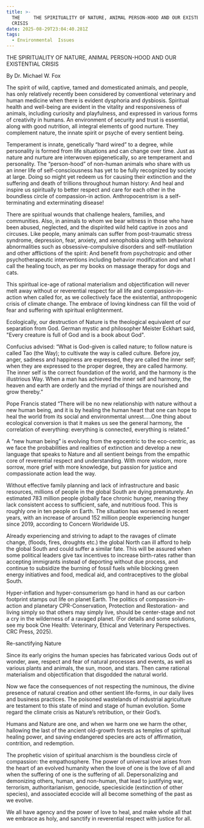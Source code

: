 ```yaml
---
title: >-
  THE     THE SPIRITUALITY OF NATURE, ANIMAL PERSON-HOOD AND OUR EXISTENTIAL
  CRISIS 
date: 2025-08-29T23:04:40.281Z
tags:
  - Environmental  Issues
---
```

THE SPIRITUALITY OF NATURE, ANIMAL PERSON-HOOD AND OUR EXISTENTIAL CRISIS

By Dr. Michael W. Fox

The spirit of wild, captive, tamed and domesticated animals, and people, has only relatively recently been considered by conventional veterinary and human medicine when there is evident dysphoria and dysbiosis. Spiritual health and well-being are evident in the vitality and responsiveness of animals, including curiosity and playfulness, and expressed in various forms of creativity in humans. An environment of security and trust is essential, along with good nutrition, all integral elements of good nurture. They complement nature, the innate spirit or psyche of every sentient being.

 Temperament is innate, genetically “hard wired” to a degree, while personality is formed from life situations and can change over time. Just as nature and nurture are interwoven epigenetically, so are temperament and personality. The “person-hood” of non-human animals who share with us an inner life of self-consciousness has yet to be fully recognized by society at large. Doing so might yet redeem us for causing their extinction and the suffering and death of trillions throughout human history: And heal and inspire us spiritually to better respect and care for each other in the boundless circle of compassion-in action. Anthropocentrism is a self- terminating and exterminating disease!

There are spiritual wounds that challenge healers, families, and communities. Also, in animals to whom we bear witness in those who have been abused, neglected, and the dispirited wild held captive in zoos and circuses. Like people, many animals can suffer from post-traumatic stress syndrome, depression, fear, anxiety, and xenophobia along with behavioral abnormalities such as obsessive-compulsive disorders and self-mutilation and other afflictions of the spirit: And benefit from psychotropic and other psychotherapeutic interventions including behavior modification and what I call the healing touch, as per my books on massage therapy for dogs and cats.

This spiritual ice-age of rational materialism and objectification will never melt away without or reverential respect for all life and compassion-in-action when called for, as we collectively face the existential, anthropogenic crisis of climate change. The embrace of loving kindness can fill the void of fear and suffering with spiritual enlightenment.

 Ecologically, our destruction of Nature is the theological equivalent of our separation from God. German mystic and philosopher Meister Eckhart said, "Every creature is full of God and is a book about God". 

Confucius advised: “What is God-given is called nature; to follow nature is called Tao (the Way); to cultivate the way is called culture. Before joy, anger, sadness and happiness are expressed, they are called the inner self; when they are expressed to the proper degree, they are called harmony. The inner self is the correct foundation of the world, and the harmony is the illustrious Way. When a man has achieved the inner self and harmony, the heaven and earth are orderly and the myriad of things are nourished and grow thereby.”

Pope Francis stated “There will be no new relationship with nature without a new human being, and it is by healing the human heart that one can hope to heal the world from its social and environmental unrest…..One thing about ecological conversion is that it makes us see the general harmony, the correlation of everything: everything is connected, everything is related.”

A “new human being” is evolving from the egocentric to the eco-centric, as we face the probabilities and realities of extinction and develop a new language that speaks to Nature and all sentient beings from the empathic core of reverential respect and understanding. With more wisdom, more sorrow, more grief with more knowledge, but passion for justice and compassionate action lead the way.

Without effective family planning and lack of infrastructure and basic resources, millions of people in the global South are dying prematurely. An estimated 783 million people globally face chronic hunger, meaning they lack consistent access to sufficient, safe, and nutritious food. This is roughly one in ten people on Earth. The situation has worsened in recent years, with an increase of around 152 million people experiencing hunger since 2019, according to Concern Worldwide US. 

Already experiencing and striving to adapt to the ravages of climate change, (floods, fires, droughts etc.) the global North can ill afford to help the global South and could suffer a similar fate. This will be assured when some political leaders give tax incentives to increase birth-rates rather than accepting immigrants instead of deporting without due process, and continue to subsidize the burning of fossil fuels while blocking green energy initiatives and food, medical aid, and contraceptives to the global South.

Hyper-inflation and hyper-consumerism go hand in hand as our carbon footprint stamps out life on planet Earth. The politics of compassion-in-action and planetary CPR-Conservation, Protection and Restoration- and living simply so that others may simply live, should be center-stage and not a cry in the wilderness of a ravaged planet. (For details and some solutions, see my book One Health: Veterinary, Ethical and Veterinary Perspectives. CRC Press, 2025).

Re-sanctifying Nature 

Since its early origins the human species has fabricated various Gods out of wonder, awe, respect and fear of natural processes and events, as well as various plants and animals, the sun, moon, and stars. Then came rational materialism and objectification that disgodded the natural world. 

Now we face the consequences of not respecting the numinous, the divine presence of natural creation and other sentient life-forms, in our daily lives and business practices. The poisoned wastelands of industrial agriculture are testament to this state of mind and stage of human evolution. Some regard the climate crisis as Nature’s retribution, or their God’s.

Humans and Nature are one, and when we harm one we harm the other, hallowing the last of the ancient old-growth forests as temples of spiritual healing power, and saving endangered species are acts of affirmation, contrition, and redemption.

The prophetic vision of spiritual anarchism is the boundless circle of compassion: the empathosphere. The power of universal love arises from the heart of an evolved humanity when the love of one is the love of all and when the suffering of one is the suffering of all. Depersonalizing and demonizing others, human, and non-human, that lead to justifying war, terrorism, authoritarianism, genocide, speciesicide (extinction of other species), and associated ecocide will all become something of the past as we evolve.

We all have agency and the power of love to heal, and make whole all that we embrace as holy, and sanctify in reverential respect with justice for all.
